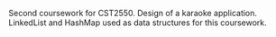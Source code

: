 Second coursework for CST2550. Design of a karaoke application. LinkedList and HashMap used
as data structures for this coursework. 